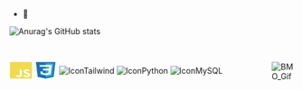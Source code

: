 - 🌱 

![Anurag's GitHub stats](https://github-readme-stats.vercel.app/api?username=jossxz&show_icons=true&theme=radical)

##

<div style="display: inline_block"><br>
  <img align="center" alt="IconReact" height="30" width="40" src="https://raw.githubusercontent.com/devicons/devicon/master/icons/javascript/javascript-plain.svg">
  <img align="center" alt="IconNext" height="30" width="40" src="https://raw.githubusercontent.com/devicons/devicon/master/icons/css3/css3-original.svg">
  <img align="center" alt="IconTailwind" height="30" width="30" src="https://github.com/Jossxz/Jossxz/assets/124584573/7718922c-36c4-47fd-bf2b-ed7f0914f11d">
  <img align="center" alt="IconPython" height="30" width="30" src="https://github.com/Jossxz/Jossxz/assets/124584573/03d9203e-706a-4deb-9d7c-0c7fa62408d4">
  <img align="center" alt="IconMySQL" height="30" width="30" src="https://github.com/Jossxz/Jossxz/assets/124584573/7718922c-36c4-47fd-bf2b-ed7f0914f11d">
  
  <img align="right" alt="BMO_Gif" height="40" width="40" src="https://i.kym-cdn.com/photos/images/original/001/013/550/b37.gif">
</div>
